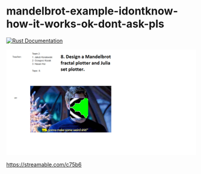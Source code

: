 # mandelbrot-example-idontknow-how-it-works-ok-dont-ask-pls

[![Rust Documentation](https://github.com/JakubKoralewski/mandelbrot-wgpu-rs/workflows/Rust%20create%20&%20push%20Documentation/badge.svg)](https://jcubed.me/mandelbrot-wgpu-rs/cargo-docs/mandelbrot/)

![](res/first_slide.png)

https://streamable.com/c75b6
